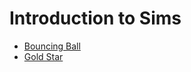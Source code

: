 # Introduction to Sims


* [Bouncing Ball](./bouncing-ball/index.md)
* [Gold Star](./gold-star/index.md)